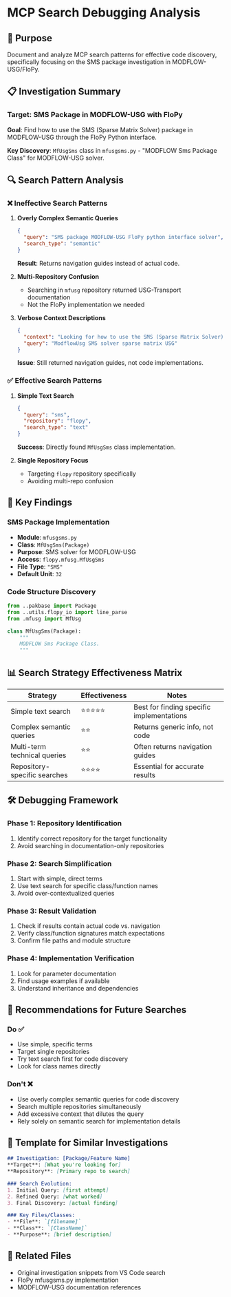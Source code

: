 # MCP Search Debugging Analysis

## 🎯 Purpose
Document and analyze MCP search patterns for effective code discovery, specifically focusing on the SMS package investigation in MODFLOW-USG/FloPy.

## 📋 Investigation Summary

### Target: SMS Package in MODFLOW-USG with FloPy
**Goal**: Find how to use the SMS (Sparse Matrix Solver) package in MODFLOW-USG through the FloPy Python interface.

**Key Discovery**: `MfUsgSms` class in `mfusgsms.py` - "MODFLOW Sms Package Class" for MODFLOW-USG solver.

## 🔍 Search Pattern Analysis

### ❌ Ineffective Search Patterns

1. **Overly Complex Semantic Queries**
   ```json
   {
     "query": "SMS package MODFLOW-USG FloPy python interface solver",
     "search_type": "semantic"
   }
   ```
   **Result**: Returns navigation guides instead of actual code.

2. **Multi-Repository Confusion**
   - Searching in `mfusg` repository returned USG-Transport documentation
   - Not the FloPy implementation we needed

3. **Verbose Context Descriptions**
   ```json
   {
     "context": "Looking for how to use the SMS (Sparse Matrix Solver) package in MODFLOW-USG through FloPy Python interface",
     "query": "ModflowUsg SMS solver sparse matrix USG"
   }
   ```
   **Issue**: Still returned navigation guides, not code implementations.

### ✅ Effective Search Patterns

1. **Simple Text Search**
   ```json
   {
     "query": "sms",
     "repository": "flopy",
     "search_type": "text"
   }
   ```
   **Success**: Directly found `MfUsgSms` class implementation.

2. **Single Repository Focus**
   - Targeting `flopy` repository specifically
   - Avoiding multi-repo confusion

## 🧩 Key Findings

### SMS Package Implementation
- **Module**: `mfusgsms.py`
- **Class**: `MfUsgSms(Package)`
- **Purpose**: SMS solver for MODFLOW-USG
- **Access**: `flopy.mfusg.MfUsgSms`
- **File Type**: `"SMS"`
- **Default Unit**: `32`

### Code Structure Discovery
```python
from ..pakbase import Package
from ..utils.flopy_io import line_parse
from .mfusg import MfUsg

class MfUsgSms(Package):
    """
    MODFLOW Sms Package Class.
    """
```

## 📊 Search Strategy Effectiveness Matrix

| Strategy | Effectiveness | Notes |
|----------|---------------|-------|
| Simple text search | ⭐⭐⭐⭐⭐ | Best for finding specific implementations |
| Complex semantic queries | ⭐⭐ | Returns generic info, not code |
| Multi-term technical queries | ⭐⭐ | Often returns navigation guides |
| Repository-specific searches | ⭐⭐⭐⭐ | Essential for accurate results |

## 🛠️ Debugging Framework

### Phase 1: Repository Identification
1. Identify correct repository for the target functionality
2. Avoid searching in documentation-only repositories

### Phase 2: Search Simplification
1. Start with simple, direct terms
2. Use text search for specific class/function names
3. Avoid over-contextualized queries

### Phase 3: Result Validation
1. Check if results contain actual code vs. navigation
2. Verify class/function signatures match expectations
3. Confirm file paths and module structure

### Phase 4: Implementation Verification
1. Look for parameter documentation
2. Find usage examples if available
3. Understand inheritance and dependencies

## 🎯 Recommendations for Future Searches

### Do ✅
- Use simple, specific terms
- Target single repositories
- Try text search first for code discovery
- Look for class names directly

### Don't ❌
- Use overly complex semantic queries for code discovery
- Search multiple repositories simultaneously
- Add excessive context that dilutes the query
- Rely solely on semantic search for implementation details

## 📝 Template for Similar Investigations

```markdown
## Investigation: [Package/Feature Name]
**Target**: [What you're looking for]
**Repository**: [Primary repo to search]

### Search Evolution:
1. Initial Query: [first attempt]
2. Refined Query: [what worked]
3. Final Discovery: [actual finding]

### Key Files/Classes:
- **File**: `[filename]`
- **Class**: `[ClassName]`
- **Purpose**: [brief description]
```

## 🔗 Related Files
- Original investigation snippets from VS Code search
- FloPy mfusgsms.py implementation
- MODFLOW-USG documentation references